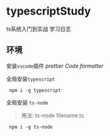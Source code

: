 # typescriptStudy
ts系统入门到实战 学习日志

## 环境

安装`vscode`插件 *prettier Code formatter*

全局安装`typescript`

```shell
 npm i -g typescript
 ```

全局安装 `ts-node`
> 用法: ts-node filename.ts

```shell
 npm i -g ts-node
 ```